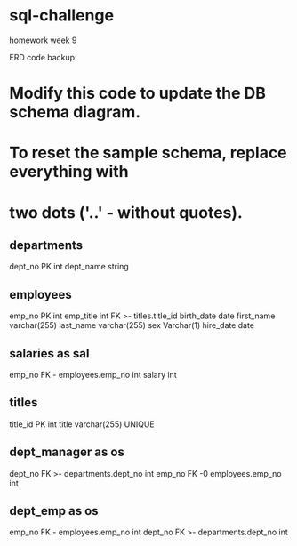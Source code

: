 # sql-challenge
homework week 9

ERD code backup:
# Modify this code to update the DB schema diagram.
# To reset the sample schema, replace everything with
# two dots ('..' - without quotes).

departments
-
dept_no PK int
dept_name string 

employees
-
emp_no PK int
emp_title int FK >- titles.title_id
birth_date date
first_name varchar(255)
last_name varchar(255)
sex Varchar(1)
hire_date date

salaries as sal
----
emp_no FK - employees.emp_no int
salary  int 

titles 
------------
title_id PK int
title varchar(255) UNIQUE

dept_manager as os
----
dept_no  FK >- departments.dept_no int
emp_no FK -0 employees.emp_no int

dept_emp as os
----
emp_no FK - employees.emp_no int
dept_no FK >- departments.dept_no int
